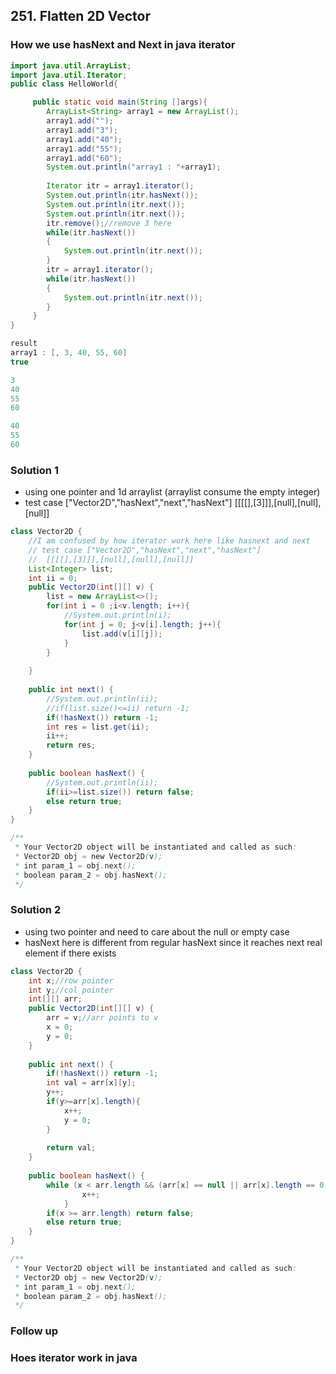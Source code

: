 ## 251. Flatten 2D Vector

### How we use hasNext and Next in java iterator
```java
import java.util.ArrayList;
import java.util.Iterator;
public class HelloWorld{

     public static void main(String []args){
        ArrayList<String> array1 = new ArrayList();
        array1.add("");
        array1.add("3");
        array1.add("40");
        array1.add("55");
        array1.add("60");
        System.out.println("array1 : "+array1);
        
        Iterator itr = array1.iterator();
        System.out.println(itr.hasNext());
        System.out.println(itr.next());
        System.out.println(itr.next());
        itr.remove();//remove 3 here
        while(itr.hasNext())
        {
            System.out.println(itr.next());
        }
        itr = array1.iterator();
        while(itr.hasNext())
        {
            System.out.println(itr.next());
        }
     }
}
```
```java
result
array1 : [, 3, 40, 55, 60]
true

3
40
55
60

40
55
60
```
### Solution 1
- using one pointer and 1d arraylist (arraylist consume the empty integer)
- test case ["Vector2D","hasNext","next","hasNext"]
            [[[[],[3]]],[null],[null],[null]]
```java
class Vector2D {
    //I am confused by how iterator work here like hasnext and next
    // test case ["Vector2D","hasNext","next","hasNext"]
    //  [[[[],[3]]],[null],[null],[null]]
    List<Integer> list;
    int ii = 0;
    public Vector2D(int[][] v) {
        list = new ArrayList<>();
        for(int i = 0 ;i<v.length; i++){
            //System.out.println(i);
            for(int j = 0; j<v[i].length; j++){
                list.add(v[i][j]);
            }
        }
        
    }
    
    public int next() {
        //System.out.println(ii);
        //if(list.size()<=ii) return -1;
        if(!hasNext()) return -1;
        int res = list.get(ii);
        ii++;
        return res;
    }
    
    public boolean hasNext() {
        //System.out.println(ii);
        if(ii>=list.size()) return false;
        else return true;
    }
}

/**
 * Your Vector2D object will be instantiated and called as such:
 * Vector2D obj = new Vector2D(v);
 * int param_1 = obj.next();
 * boolean param_2 = obj.hasNext();
 */
```

### Solution 2
- using two pointer and need to care about the null or empty case
- hasNext here is different from regular hasNext since it reaches next real element if there exists
```java
class Vector2D {
    int x;//row pointer
    int y;//col pointer
    int[][] arr;
    public Vector2D(int[][] v) {
        arr = v;//arr points to v
        x = 0;
        y = 0;
    }
    
    public int next() {
        if(!hasNext()) return -1;
        int val = arr[x][y];
        y++;
        if(y>=arr[x].length){
            x++;
            y = 0;
        }
        
        return val;
    }
    
    public boolean hasNext() {
        while (x < arr.length && (arr[x] == null || arr[x].length == 0)) {
                x++;
            }
        if(x >= arr.length) return false;
        else return true;
    }
}

/**
 * Your Vector2D object will be instantiated and called as such:
 * Vector2D obj = new Vector2D(v);
 * int param_1 = obj.next();
 * boolean param_2 = obj.hasNext();
 */
```

### Follow up


### Hoes iterator work in java
